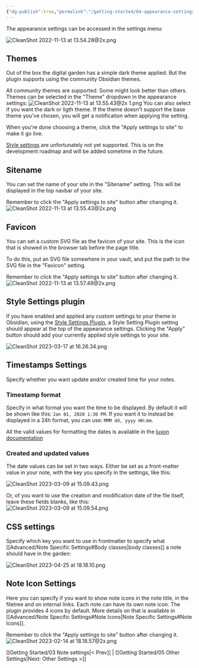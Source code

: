 ```yaml
---
{"dg-publish":true,"permalink":"/getting-started/04-appearance-settings/","created":"2022-11-09T21:44:37.853+01:00","updated":"2023-04-25T18:19:56.290+02:00"}
---
```


The appearance settings can be accessed in the settings menu: 

![CleanShot 2022-11-13 at 13.54.28@2x.png](/img/user/img/CleanShot%202022-11-13%20at%2013.54.28@2x.png)

## Themes

Out of the box the digital garden has a simple dark theme applied. But the plugin supports using the community Obsidian themes. 

All community themes are supported. Some might look better than others. Themes can be selected in the "Theme" dropdown in the appearance settings:
![CleanShot 2022-11-13 at 13.55.43@2x 1.png](/img/user/img/CleanShot%202022-11-13%20at%2013.55.43@2x%201.png)
You can also select if you want the dark or ligth theme. If the theme doesn't support the base theme you've chosen, you will get a notification when applying the setting.

When you're done choosing a theme, click the "Apply settings to site" to make it go live. 

[Style settings](https://github.com/mgmeyers/obsidian-style-settings) are unfortunately not yet supported. This is on the development roadmap and will be added sometime in the future. 

## Sitename
You can set the name of your site in the "Sitename" setting. This will be displayed in the top navbar of your site.

Remember to click the "Apply settings to site" button after changing it. 
![CleanShot 2022-11-13 at 13.55.43@2x.png](/img/user/img/CleanShot%202022-11-13%20at%2013.55.43@2x.png)

## Favicon
You can set a custom SVG file as the favicon of your site. This is the icon that is showed in the browser tab before the page title. 

To do this, put an SVG file somewhere in your vault, and put the path to the SVG file in the "Favicon" setting.

Remember to click the "Apply settings to site" button after changing it. 
![CleanShot 2022-11-13 at 13.57.48@2x.png](/img/user/img/CleanShot%202022-11-13%20at%2013.57.48@2x.png)

## Style Settings plugin
If you have enabled and applied any custom settings to your theme in Obsidian, using the [Style Settings Plugin](https://github.com/mgmeyers/obsidian-style-settings), a Style Setting Plugin setting should appear at the top of the appearance settings. Clicking the "Apply" button should add your currently applied style settings to your site.

![CleanShot 2023-03-17 at 16.26.34.png](/img/user/img/CleanShot%202023-03-17%20at%2016.26.34.png)

## Timestamps Settings
Specify whether you want update and/or created time for your notes.

### Timestamp format
Specify in what format you want the time to be displayed. By default it will be shown like this: `Jan 01, 2020 1:30 PM`. 
If you want it to instead be displayed in a 24h format, you can use: `MMM dd, yyyy HH:mm`.

All the valid values for formatting the dates is available in the [luxon documentation](https://github.com/moment/luxon/blob/master/docs/formatting.md#table-of-tokens)

### Created and updated values
The date values can be set in two ways. Either be set as a front-matter value in your note, with the key you specify in the settings, like this:

![CleanShot 2023-03-09 at 15.09.43.png](/img/user/img/CleanShot%202023-03-09%20at%2015.09.43.png)

Or, of you want to use the creation and modification date of the file itself, leave these fields blanks, like this:
![CleanShot 2023-03-09 at 15.09.54.png](/img/user/img/CleanShot%202023-03-09%20at%2015.09.54.png)

## CSS settings

Specify which key you want to use in frontmatter to specify what [[Advanced/Note Specific Settings#Body classes\|body classes]] a note should have in the garden:

![CleanShot 2023-04-25 at 18.18.10.png](/img/user/CleanShot%202023-04-25%20at%2018.18.10.png)

## Note Icon Settings

Here you can specify if you want to show note icons in the note title, in the filetree and on internal links. Each note can have its own note icon. The plugin provides 4 icons by default. More details on that is available in [[Advanced/Note Specific Settings#Note Icons\|Note Specific Settings#Note Icons]].

Remember to click the "Apply settings to site" button after changing it. 
![CleanShot 2023-02-14 at 18.18.57@2x.png](/img/user/img/CleanShot%202023-02-14%20at%2018.18.57@2x.png)


[[Getting Started/03 Note settings\|< Prev]] | [[Getting Started/05 Other Settings\|Next: Other Settings >]]